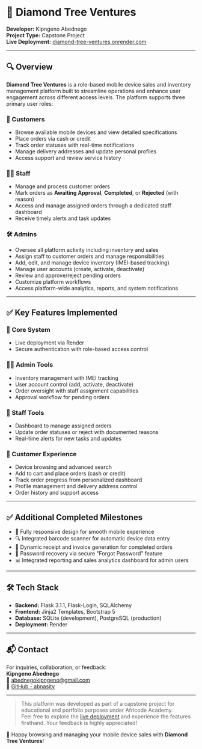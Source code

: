 # 📱 Diamond Tree Ventures

**Developer:** Kipngeno Abednego  
**Project Type:** Capstone Project  
**Live Deployment:** [diamond-tree-ventures.onrender.com](https://diamond-tree-ventures.onrender.com)

---

## 🔍 Overview

**Diamond Tree Ventures** is a role-based mobile device sales and inventory management platform built to streamline operations and enhance user engagement across different access levels. The platform supports three primary user roles:

### 👤 Customers
- Browse available mobile devices and view detailed specifications  
- Place orders via cash or credit  
- Track order statuses with real-time notifications  
- Manage delivery addresses and update personal profiles  
- Access support and review service history  

### 🧑‍💼 Staff
- Manage and process customer orders  
- Mark orders as **Awaiting Approval**, **Completed**, or **Rejected** (with reason)  
- Access and manage assigned orders through a dedicated staff dashboard  
- Receive timely alerts and task updates  

### 🛠️ Admins
- Oversee all platform activity including inventory and sales  
- Assign staff to customer orders and manage responsibilities  
- Add, edit, and manage device inventory (IMEI-based tracking)  
- Manage user accounts (create, activate, deactivate)  
- Review and approve/reject pending orders  
- Customize platform workflows  
- Access platform-wide analytics, reports, and system notifications  

---

## ✅ Key Features Implemented

### 🔧 Core System
- Live deployment via Render  
- Secure authentication with role-based access control  

### 🧑‍💼 Admin Tools
- Inventory management with IMEI tracking  
- User account control (add, activate, deactivate)  
- Order oversight with staff assignment capabilities  
- Approval workflow for pending orders  

### 👷 Staff Tools
- Dashboard to manage assigned orders  
- Update order statuses or reject with documented reasons  
- Real-time alerts for new tasks and updates  

### 👥 Customer Experience
- Device browsing and advanced search  
- Add to cart and place orders (cash or credit)  
- Track order progress from personalized dashboard  
- Profile management and delivery address control  
- Order history and support access  

---

## ✅ Additional Completed Milestones
- 📱 Fully responsive design for smooth mobile experience  
- 🔍 Integrated barcode scanner for automatic device data entry  
- 🧾 Dynamic receipt and invoice generation for completed orders  
- 🔐 Password recovery via secure "Forgot Password" feature  
- 📊 Integrated reporting and sales analytics dashboard for admin users  

---

## 🛠️ Tech Stack

- **Backend:** Flask 3.1.1, Flask-Login, SQLAlchemy  
- **Frontend:** Jinja2 Templates, Bootstrap 5  
- **Database:** SQLite (development), PostgreSQL (production)  
- **Deployment:** Render  

---

## 📬 Contact

For inquiries, collaboration, or feedback:  
**Kipngeno Abednego**  
📧 [abednegokipngeno@gmail.com](mailto:abednegokipngeno@gmail.com)  
🔗 [GitHub - abnasity](https://github.com/abnasity)

---

> This platform was developed as part of a capstone project for educational and portfolio purposes under Africode Academy.  
> Feel free to explore the [live deployment](https://diamond-tree-ventures.onrender.com) and experience the features firsthand. Your feedback is highly appreciated!

🚀 Happy browsing and managing your mobile device sales with **Diamond Tree Ventures**!
